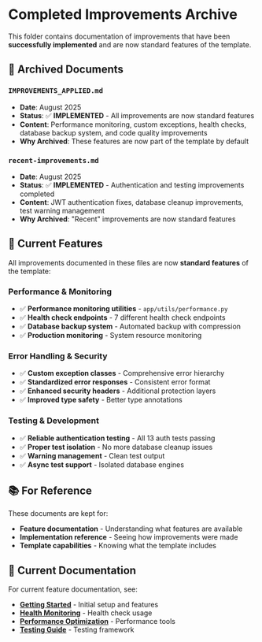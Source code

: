 # Completed Improvements Archive

This folder contains documentation of improvements that have been **successfully implemented** and are now standard features of the template.

## 📁 Archived Documents

### `IMPROVEMENTS_APPLIED.md`
- **Date**: August 2025
- **Status**: ✅ **IMPLEMENTED** - All improvements are now standard features
- **Content**: Performance monitoring, custom exceptions, health checks, database backup system, and code quality improvements
- **Why Archived**: These features are now part of the template by default

### `recent-improvements.md`
- **Date**: August 2025
- **Status**: ✅ **IMPLEMENTED** - Authentication and testing improvements completed
- **Content**: JWT authentication fixes, database cleanup improvements, test warning management
- **Why Archived**: "Recent" improvements are now standard features

## 🎯 Current Features

All improvements documented in these files are now **standard features** of the template:

### Performance & Monitoring
- ✅ **Performance monitoring utilities** - `app/utils/performance.py`
- ✅ **Health check endpoints** - 7 different health check endpoints
- ✅ **Database backup system** - Automated backup with compression
- ✅ **Production monitoring** - System resource monitoring

### Error Handling & Security
- ✅ **Custom exception classes** - Comprehensive error hierarchy
- ✅ **Standardized error responses** - Consistent error format
- ✅ **Enhanced security headers** - Additional protection layers
- ✅ **Improved type safety** - Better type annotations

### Testing & Development
- ✅ **Reliable authentication testing** - All 13 auth tests passing
- ✅ **Proper test isolation** - No more database cleanup issues
- ✅ **Warning management** - Clean test output
- ✅ **Async test support** - Isolated database engines

## 📚 For Reference

These documents are kept for:
- **Feature documentation** - Understanding what features are available
- **Implementation reference** - Seeing how improvements were made
- **Template capabilities** - Knowing what the template includes

## 🔄 Current Documentation

For current feature documentation, see:
- **[Getting Started](../tutorials/getting-started.md)** - Initial setup and features
- **[Health Monitoring](../tutorials/health-monitoring.md)** - Health check usage
- **[Performance Optimization](../tutorials/performance-optimization.md)** - Performance tools
- **[Testing Guide](../tutorials/testing-and-development.md)** - Testing framework

